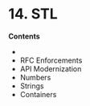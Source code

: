 # 14. STL

<primary-label ref="header-label"/>

<secondary-label ref="doc-wip"/>

**Contents**
- [](14-1-STL-Structure.md)
- RFC Enforcements
- API Modernization
- Numbers
- Strings
- Containers
